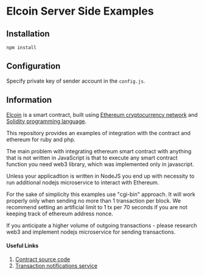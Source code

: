 # Elcoin Server Side Examples
## Installation

`npm install`

## Configuration

Specify private key of sender account in the `config.js`.

## Information

[Elcoin](http://elcoin.space/) is a smart contract, built using [Ethereum cryptocurrency network](https://ethereum.org/) and [Solidity programming language](https://solidity.readthedocs.io/en/latest/).

This repository provides an examples of integration with the contract and ethereum for ruby and php.

The main problem with integrating ethereum smart contract with anything that is not written in JavaScript 
is that to execute any smart contract function you need web3 library, which was implemented only in javascript.

Unless your applicadtion is written in NodeJS you end up with necessity to run additional nodejs microservice to interact with Ethereum.

For the sake of simplicity this examples use "cgi-bin" approach. It will work properly only when sending no more than 1 transaction per block. We recommend setting an artificial limit to 1 tx per 70 seconds if you are not keeping track of ethereum address nonce.

If you anticipate a higher volume of outgoing transactions - please research web3 and implement nodejs microservice for sending transactions.

#### Useful Links

1. [Contract source code](https://github.com/ElcoinCurrency/ElcoinContract/tree/master/contracts "Elcoin contract source code")
2. [Transaction notifications service](https://github.com/Ambisafe/etoken-docs/wiki/Transaction-Notifications "Transaction notifications service")
